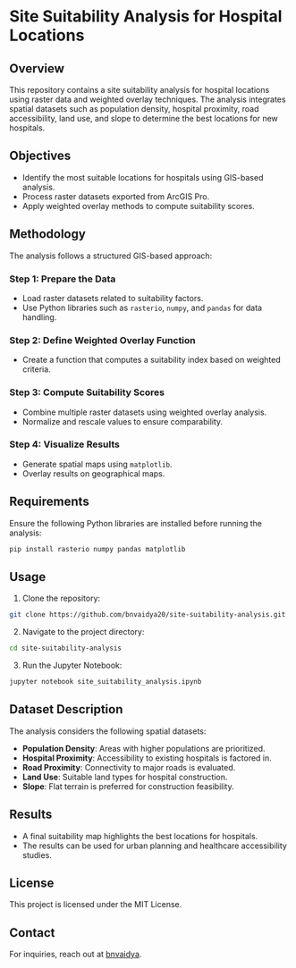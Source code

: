 # Site Suitability Analysis for Hospital Locations

## Overview
This repository contains a site suitability analysis for hospital locations using raster data and weighted overlay techniques. The analysis integrates spatial datasets such as population density, hospital proximity, road accessibility, land use, and slope to determine the best locations for new hospitals.

## Objectives
- Identify the most suitable locations for hospitals using GIS-based analysis.
- Process raster datasets exported from ArcGIS Pro.
- Apply weighted overlay methods to compute suitability scores.

## Methodology
The analysis follows a structured GIS-based approach:

### Step 1: Prepare the Data
- Load raster datasets related to suitability factors.
- Use Python libraries such as `rasterio`, `numpy`, and `pandas` for data handling.

### Step 2: Define Weighted Overlay Function
- Create a function that computes a suitability index based on weighted criteria.

### Step 3: Compute Suitability Scores
- Combine multiple raster datasets using weighted overlay analysis.
- Normalize and rescale values to ensure comparability.

### Step 4: Visualize Results
- Generate spatial maps using `matplotlib`.
- Overlay results on geographical maps.

## Requirements
Ensure the following Python libraries are installed before running the analysis:
```bash
pip install rasterio numpy pandas matplotlib
```

## Usage
1. Clone the repository:
```bash
git clone https://github.com/bnvaidya20/site-suitability-analysis.git
```
2. Navigate to the project directory:
```bash
cd site-suitability-analysis
```
3. Run the Jupyter Notebook:
```bash
jupyter notebook site_suitability_analysis.ipynb
```

## Dataset Description
The analysis considers the following spatial datasets:
- **Population Density**: Areas with higher populations are prioritized.
- **Hospital Proximity**: Accessibility to existing hospitals is factored in.
- **Road Proximity**: Connectivity to major roads is evaluated.
- **Land Use**: Suitable land types for hospital construction.
- **Slope**: Flat terrain is preferred for construction feasibility.

## Results
- A final suitability map highlights the best locations for hospitals.
- The results can be used for urban planning and healthcare accessibility studies.

## License
This project is licensed under the MIT License.

## Contact
For inquiries, reach out at [bnvaidya](bnvaidya@mail.com).